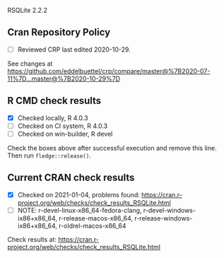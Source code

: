 RSQLite 2.2.2

## Cran Repository Policy

- [ ] Reviewed CRP last edited 2020-10-29.

See changes at https://github.com/eddelbuettel/crp/compare/master@%7B2020-07-11%7D...master@%7B2020-10-29%7D

## R CMD check results

- [x] Checked locally, R 4.0.3
- [ ] Checked on CI system, R 4.0.3
- [ ] Checked on win-builder, R devel

Check the boxes above after successful execution and remove this line. Then run `fledge::release()`.

## Current CRAN check results

- [x] Checked on 2021-01-04, problems found: https://cran.r-project.org/web/checks/check_results_RSQLite.html
- [ ] NOTE: r-devel-linux-x86_64-fedora-clang, r-devel-windows-ix86+x86_64, r-release-macos-x86_64, r-release-windows-ix86+x86_64, r-oldrel-macos-x86_64

Check results at: https://cran.r-project.org/web/checks/check_results_RSQLite.html
